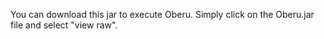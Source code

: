 You can download this jar to execute Oberu.
Simply click on the Oberu.jar file and select "view raw".
